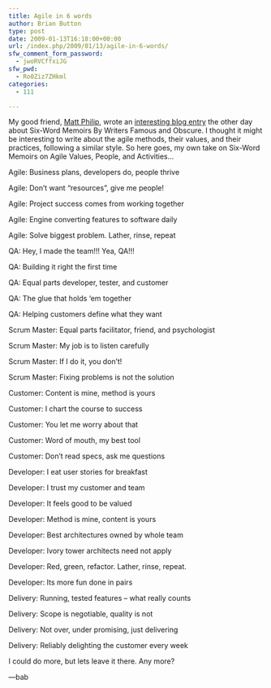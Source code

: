 ```yaml
---
title: Agile in 6 words
author: Brian Button
type: post
date: 2009-01-13T16:18:00+00:00
url: /index.php/2009/01/13/agile-in-6-words/
sfw_comment_form_password:
  - jwoRVCffxiJG
sfw_pwd:
  - Ro0Ziz7ZHkml
categories:
  - 111

---
```

My good friend, [Matt Philip][1], wrote an [interesting blog entry][2] the other day about Six-Word Memoirs By Writers Famous and Obscure. I thought it might be interesting to write about the agile methods, their values, and their practices, following a similar style. So here goes, my own take on Six-Word Memoirs on Agile Values, People, and Activities&#8230;

Agile: Business plans, developers do, people thrive 
  
Agile: Don&#8217;t want &#8220;resources&#8221;, give me people! 
  
Agile: Project success comes from working together 
  
Agile: Engine converting features to software daily 
  
Agile: Solve biggest problem. Lather, rinse, repeat

QA: Hey, I made the team!!! Yea, QA!!! 
  
QA: Building it right the first time 
  
QA: Equal parts developer, tester, and customer 
  
QA: The glue that holds &#8216;em together 
  
QA: Helping customers define what they want

Scrum Master: Equal parts facilitator, friend, and psychologist 
  
Scrum Master: My job is to listen carefully 
  
Scrum Master: If I do it, you don&#8217;t! 
  
Scrum Master: Fixing problems is not the solution

Customer: Content is mine, method is yours 
  
Customer: I chart the course to success 
  
Customer: You let me worry about that 
  
Customer: Word of mouth, my best tool 
  
Customer: Don&#8217;t read specs, ask me questions

Developer: I eat user stories for breakfast 
  
Developer: I trust my customer and team 
  
Developer: It feels good to be valued 
  
Developer: Method is mine, content is yours 
  
Developer: Best architectures owned by whole team 
  
Developer: Ivory tower architects need not apply 
  
Developer: Red, green, refactor. Lather, rinse, repeat. 
  
Developer: Its more fun done in pairs

Delivery: Running, tested features &#8211; what really counts 
  
Delivery: Scope is negotiable, quality is not 
  
Delivery: Not over, under promising, just delivering 
  
Delivery: Reliably delighting the customer every week

I could do more, but lets leave it there. Any more?

&#8212;bab

 [1]: http://fungoes.net/
 [2]: http://stl-sabr.bajink.com/fungoes/?p=1555